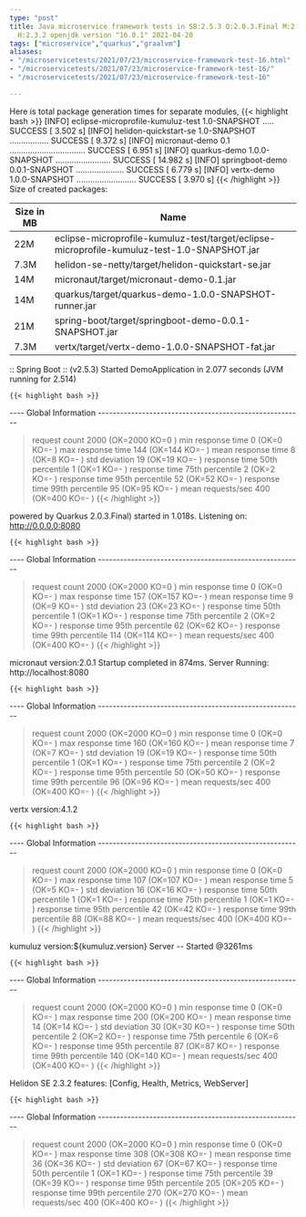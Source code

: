 ```yaml
---
type: "post"
title: Java microservice framework tests in SB:2.5.3 Q:2.0.3.Final M:2.5.9 V:4.1.2
  H:2.3.2 openjdk version "16.0.1" 2021-04-20
tags: ["microservice","quarkus","graalvm"]
aliases:
- "/microservicetests/2021/07/23/microservice-framework-test-16.html"
- "/microservicetests/2021/07/23/microservice-framework-test-16/"
- "/microservicetests/2021/07/23/microservice-framework-test-16"

---
```

 
Here is total package generation times for separate modules,
{{< highlight bash >}}
[INFO] eclipse-microprofile-kumuluz-test 1.0-SNAPSHOT ..... SUCCESS [  3.502 s]
[INFO] helidon-quickstart-se 1.0-SNAPSHOT ................. SUCCESS [  9.372 s]
[INFO] micronaut-demo 0.1 ................................. SUCCESS [  6.951 s]
[INFO] quarkus-demo 1.0.0-SNAPSHOT ........................ SUCCESS [ 14.982 s]
[INFO] springboot-demo 0.0.1-SNAPSHOT ..................... SUCCESS [  6.779 s]
[INFO] vertx-demo 1.0.0-SNAPSHOT .......................... SUCCESS [  3.970 s]
{{< /highlight >}}
Size of created packages:

| Size in MB |  Name |
|------------|-------|
| 22M | eclipse-microprofile-kumuluz-test/target/eclipse-microprofile-kumuluz-test-1.0-SNAPSHOT.jar |
| 7.3M | helidon-se-netty/target/helidon-quickstart-se.jar |
| 14M | micronaut/target/micronaut-demo-0.1.jar |
| 14M | quarkus/target/quarkus-demo-1.0.0-SNAPSHOT-runner.jar |
| 21M | spring-boot/target/springboot-demo-0.0.1-SNAPSHOT.jar |
| 7.3M | vertx/target/vertx-demo-1.0.0-SNAPSHOT-fat.jar |


:: Spring Boot :: (v2.5.3) Started DemoApplication in 2.077 seconds (JVM running for 2.514)

    {{< highlight bash >}}
---- Global Information --------------------------------------------------------
> request count                                       2000 (OK=2000   KO=0     )
> min response time                                      0 (OK=0      KO=-     )
> max response time                                    144 (OK=144    KO=-     )
> mean response time                                     8 (OK=8      KO=-     )
> std deviation                                         19 (OK=19     KO=-     )
> response time 50th percentile                          1 (OK=1      KO=-     )
> response time 75th percentile                          2 (OK=2      KO=-     )
> response time 95th percentile                         52 (OK=52     KO=-     )
> response time 99th percentile                         95 (OK=95     KO=-     )
> mean requests/sec                                    400 (OK=400    KO=-     )
{{< /highlight >}}

powered by Quarkus 2.0.3.Final) started in 1.018s. Listening on: http://0.0.0.0:8080

    {{< highlight bash >}}
---- Global Information --------------------------------------------------------
> request count                                       2000 (OK=2000   KO=0     )
> min response time                                      0 (OK=0      KO=-     )
> max response time                                    157 (OK=157    KO=-     )
> mean response time                                     9 (OK=9      KO=-     )
> std deviation                                         23 (OK=23     KO=-     )
> response time 50th percentile                          1 (OK=1      KO=-     )
> response time 75th percentile                          2 (OK=2      KO=-     )
> response time 95th percentile                         62 (OK=62     KO=-     )
> response time 99th percentile                        114 (OK=114    KO=-     )
> mean requests/sec                                    400 (OK=400    KO=-     )
{{< /highlight >}}

micronaut version:2.0.1 Startup completed in 874ms. Server Running: http://localhost:8080

    {{< highlight bash >}}
---- Global Information --------------------------------------------------------
> request count                                       2000 (OK=2000   KO=0     )
> min response time                                      0 (OK=0      KO=-     )
> max response time                                    160 (OK=160    KO=-     )
> mean response time                                     7 (OK=7      KO=-     )
> std deviation                                         19 (OK=19     KO=-     )
> response time 50th percentile                          1 (OK=1      KO=-     )
> response time 75th percentile                          2 (OK=2      KO=-     )
> response time 95th percentile                         50 (OK=50     KO=-     )
> response time 99th percentile                         96 (OK=96     KO=-     )
> mean requests/sec                                    400 (OK=400    KO=-     )
{{< /highlight >}}

vertx version:4.1.2

    {{< highlight bash >}}
---- Global Information --------------------------------------------------------
> request count                                       2000 (OK=2000   KO=0     )
> min response time                                      0 (OK=0      KO=-     )
> max response time                                    107 (OK=107    KO=-     )
> mean response time                                     5 (OK=5      KO=-     )
> std deviation                                         16 (OK=16     KO=-     )
> response time 50th percentile                          1 (OK=1      KO=-     )
> response time 75th percentile                          1 (OK=1      KO=-     )
> response time 95th percentile                         42 (OK=42     KO=-     )
> response time 99th percentile                         88 (OK=88     KO=-     )
> mean requests/sec                                    400 (OK=400    KO=-     )
{{< /highlight >}}

kumuluz version:${kumuluz.version} Server -- Started @3261ms

    {{< highlight bash >}}
---- Global Information --------------------------------------------------------
> request count                                       2000 (OK=2000   KO=0     )
> min response time                                      0 (OK=0      KO=-     )
> max response time                                    200 (OK=200    KO=-     )
> mean response time                                    14 (OK=14     KO=-     )
> std deviation                                         30 (OK=30     KO=-     )
> response time 50th percentile                          2 (OK=2      KO=-     )
> response time 75th percentile                          6 (OK=6      KO=-     )
> response time 95th percentile                         87 (OK=87     KO=-     )
> response time 99th percentile                        140 (OK=140    KO=-     )
> mean requests/sec                                    400 (OK=400    KO=-     )
{{< /highlight >}}

Helidon SE 2.3.2 features: [Config, Health, Metrics, WebServer]

    {{< highlight bash >}}
---- Global Information --------------------------------------------------------
> request count                                       2000 (OK=2000   KO=0     )
> min response time                                      0 (OK=0      KO=-     )
> max response time                                    308 (OK=308    KO=-     )
> mean response time                                    36 (OK=36     KO=-     )
> std deviation                                         67 (OK=67     KO=-     )
> response time 50th percentile                          1 (OK=1      KO=-     )
> response time 75th percentile                         39 (OK=39     KO=-     )
> response time 95th percentile                        205 (OK=205    KO=-     )
> response time 99th percentile                        270 (OK=270    KO=-     )
> mean requests/sec                                    400 (OK=400    KO=-     )
{{< /highlight >}}